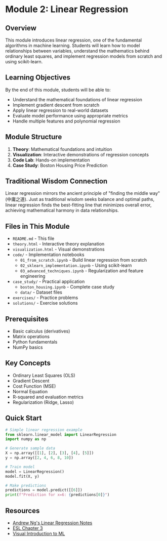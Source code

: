 # Module 2: Linear Regression

## Overview
This module introduces linear regression, one of the fundamental algorithms in machine learning. Students will learn how to model relationships between variables, understand the mathematics behind ordinary least squares, and implement regression models from scratch and using scikit-learn.

## Learning Objectives
By the end of this module, students will be able to:
- Understand the mathematical foundations of linear regression
- Implement gradient descent from scratch
- Apply linear regression to real-world datasets
- Evaluate model performance using appropriate metrics
- Handle multiple features and polynomial regression

## Module Structure
1. **Theory**: Mathematical foundations and intuition
2. **Visualization**: Interactive demonstrations of regression concepts
3. **Code Lab**: Hands-on implementation
4. **Case Study**: Boston Housing Price Prediction

## Traditional Wisdom Connection
Linear regression mirrors the ancient principle of "finding the middle way" (中庸之道). Just as traditional wisdom seeks balance and optimal paths, linear regression finds the best-fitting line that minimizes overall error, achieving mathematical harmony in data relationships.

## Files in This Module
- `README.md` - This file
- `theory.html` - Interactive theory explanation
- `visualization.html` - Visual demonstrations
- `code/` - Implementation notebooks
  - `01_from_scratch.ipynb` - Build linear regression from scratch
  - `02_sklearn_implementation.ipynb` - Using scikit-learn
  - `03_advanced_techniques.ipynb` - Regularization and feature engineering
- `case_study/` - Practical application
  - `boston_housing.ipynb` - Complete case study
  - `data/` - Dataset files
- `exercises/` - Practice problems
- `solutions/` - Exercise solutions

## Prerequisites
- Basic calculus (derivatives)
- Matrix operations
- Python fundamentals
- NumPy basics

## Key Concepts
- Ordinary Least Squares (OLS)
- Gradient Descent
- Cost Function (MSE)
- Normal Equation
- R-squared and evaluation metrics
- Regularization (Ridge, Lasso)

## Quick Start
```python
# Simple linear regression example
from sklearn.linear_model import LinearRegression
import numpy as np

# Generate sample data
X = np.array([[1], [2], [3], [4], [5]])
y = np.array([2, 4, 6, 8, 10])

# Train model
model = LinearRegression()
model.fit(X, y)

# Make predictions
predictions = model.predict([[6]])
print(f"Prediction for x=6: {predictions[0]}")
```

## Resources
- [Andrew Ng's Linear Regression Notes](https://cs229.stanford.edu/lectures-spring2022/main_notes.pdf)
- [ESL Chapter 3](https://hastie.su.domains/Papers/ESLII.pdf)
- [Visual Introduction to ML](http://www.r2d3.us/)
